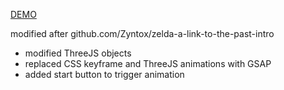 <a href="https://github.com/gisdirk/Zelda-Intro">DEMO</a>

modified after github.com/Zyntox/zelda-a-link-to-the-past-intro

- modified ThreeJS objects
- replaced CSS keyframe and ThreeJS animations with GSAP 
- added start button to trigger animation
